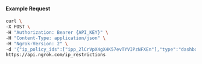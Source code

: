 <!-- Code generated for API Clients. DO NOT EDIT. -->

#### Example Request

```bash
curl \
-X POST \
-H "Authorization: Bearer {API_KEY}" \
-H "Content-Type: application/json" \
-H "Ngrok-Version: 2" \
-d '{"ip_policy_ids":["ipp_2lCrVpX4gX4K57evTYVIPzNFXEn"],"type":"dashboard"}' \
https://api.ngrok.com/ip_restrictions
```
